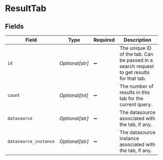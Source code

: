 # ResultTab


## Fields

| Field                                                                                    | Type                                                                                     | Required                                                                                 | Description                                                                              |
| ---------------------------------------------------------------------------------------- | ---------------------------------------------------------------------------------------- | ---------------------------------------------------------------------------------------- | ---------------------------------------------------------------------------------------- |
| `id`                                                                                     | *Optional[str]*                                                                          | :heavy_minus_sign:                                                                       | The unique ID of the tab. Can be passed in a search request to get results for that tab. |
| `count`                                                                                  | *Optional[int]*                                                                          | :heavy_minus_sign:                                                                       | The number of results in this tab for the current query.                                 |
| `datasource`                                                                             | *Optional[str]*                                                                          | :heavy_minus_sign:                                                                       | The datasource associated with the tab, if any.                                          |
| `datasource_instance`                                                                    | *Optional[str]*                                                                          | :heavy_minus_sign:                                                                       | The datasource instance associated with the tab, if any.                                 |